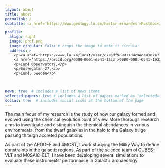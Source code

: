 ```yaml
---
layout: about
title: about
permalink: /
subtitle: <a href='https://www.geology.lu.se/heitor-ernandes'>Postdoc</a> at Lunds Universitet.

profile:
  align: right
  image: prof.png
  image_circular: false # crops the image to make it circular
  address: >
    <p><a href='https://www.lu.se/lucat/user/d740df968031d4c9ed49302e775a435f'>Affiliations</a></p>
    <a href='https://orcid.org/0000-0001-6541-1933'>0000-0001-6541-1933</a>
    <p>Lund Observatory,</p>
    <p>Sölvegatan 27,</p>
    <p>Lund, Sweden</p>
    
    

news: true  # includes a list of news items
selected_papers: true # includes a list of papers marked as "selected={true}"
social: true  # includes social icons at the bottom of the page
---
```


The main focus of my research is the study of how our galaxy formed and evolved using the chemical evolution point of view. More thorough research aims to investigate and distinguish the chemical abundances in various environments, from the dwarf galaxies in the halo to the Galaxy bulge passing through accreted populations.

As part of the APOGEE and 4MOST, I work studying the Milky Way to define constraints in the galactic regions. As part of the science team of CUBES-VLT and MOSAIC-ELT, I have been developing several simulations to evaluate these instruments' performance in Galactic archaeology.

